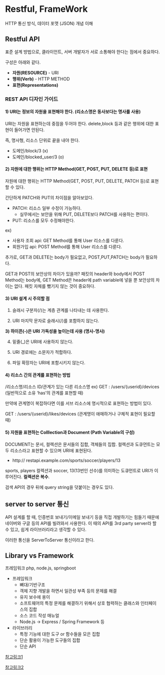 # Restful, FrameWork

HTTP 통신 방식, 데이터 포맷 (JSON) 개념 이해

## **Restful API**

표준 설계 방법으로, 클라이언트, 서버 개발자가 서로 소통해야 한다는 점에서 중요하다.

구성은 아래와 같다.

- **자원(RESOURCE)** - URI
- **행위(Verb)** - HTTP METHOD
- **표현(Representations)** 

### REST API 디자인 가이드

#### **1) URI는 정보의 자원을 표현해야 한다. (리소스명은 동사보다는 명사를 사용)**

URI는 자원을 표현하는데 중점을 두어야 한다. delete,block 등과 같은 행위에 대한 표현이 들어가면 안된다.

즉, 명사형, 리소스 단위로 끝을 내야 한다.

- 도메인/block/3 (x)
- 도메인/blocked_user/3 (o)

#### 2) 자원에 대한 행위는 HTTP Method(GET, POST, PUT, DELETE 등)로 표현

자원에 대한 행위는 HTTP Method(GET, POST, PUT, DELETE, PATCH 등)로 표현할 수 있다.

간단하게 PATCH와 PUT의 차이점을 알아보았다.

- PATCH: 리소스 일부 수정이 가능하다.
    - 실무에서는 보안을 위해 PUT, DELETE보다 PATCH를 사용하는 편이다.
- PUT:  리소스를 모두 수정해야한다.

ex)

- 사용자 조회 api: GET Method를 통해 User 리소스를 다룬다.
- 회원가입 api: POST Method를 통해 User 리소스를 다룬다.

추가로, GET과 DELETE는 body가 필요없고, POST,PUT,PATCH는 body가 필요하다. 

GET과 POST의 보안상의 차이가 있을까? 패킷의 header와 body에서 POST Method는 body에, GET Method은 header에 path variable에 넣을 뿐 보안상의 차이는 없다. 패킷 자체를 뺐기지 않는 것이 중요하다.

#### 3) URI 설계 시 주의할 점

1) 슬래시 구분자(/)는 계층 관계를 나타내는 데 사용한다. 

2) URI 마지막 문자로 슬래시(/)를 포함하지 않는다.

**3) 하이픈(-)은 URI 가독성을 높이는데 사용 (명사-명사)**

4) 밑줄(_)은 URI에 사용하지 않는다.

5) URI 경로에는 소문자가 적합하다.

6) 파일 확장자는 URI에 포함시키지 않는다.

#### 4) 리소스 간의 관계를 표현하는 방법

 /리소스명/리소스 ID/관계가 있는 다른 리소스명
    ex)    GET : /users/{userid}/devices (일반적으로 소유 ‘has’의 관계를 표현할 때)

만약에 관계명이 복잡하다면 이를 서브 리소스에 명시적으로 표현하는 방법이 있다.

  GET : /users/{userid}/likes/devices (관계명이 애매하거나 구체적 표현이 필요할 때)

#### 5) 자원을 표현하는 Colllection과 Document (Path Variable의 구성)

DOCUMENT는 문서, 컬렉션은 문서들의 집합, 객체들의 집합. 컬렉션과 도큐먼트는 모두 리소스라고 표현할 수 있으며 URI에 표현된다. 

- http:// restapi.example.com/sports/soccer/players/13

sports, players 컬렉션과 soccer, 13(13번인 선수)를 의미하는 도큐먼트로 URI가 이루어진다. **컬렉션은 복수**. 

검색 API의 경우 뒤에 query string을 덧붙이는 경우도 있다. 

## **server to server 통신**

API 설계를 할 때, 인증번호 보내기/이메일 보내기 등을 직접 개발하기는 힘들기 때문에 네이버와 구글 등의 API를 빌려와서 사용한다. 이 때의 API를  3rd party server라 할 수 있고, 쉽게 라이브러리라고 생각할 수 있다. 

이러한 통신을 ServerToServer 통신이라고 한다. 

## Library vs Framework

프레임워크 php, node.js, springboot

- 프레임워크
    - 뼈대/기반구조
    - 객체 지향 개발을 하면서 일관성 부족 등의 문제를 해결
    - 유지 보수에 용이
    - 소프트웨어의 특정 문제를 해결하기 위해서 상호 협력하는 클래스와 인터페이스의 집합
    - 소스 코드 작성 매뉴얼
    - Node.js → Express / Spring Framework 등
- 라이브러리
    - 특정 기능에 대한 도구 or 함수들을 모은 집합
    - 단순 활용이 가능한 도구들의 집합
    - 단순 API

[참고링크1](https://meetup.toast.com/posts/92)

[참고링크2](https://mangkyu.tistory.com/4)
